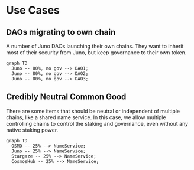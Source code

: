 # Use Cases

## DAOs migrating to own chain

A number of Juno DAOs launching their own chains. They want to inherit most of their security from Juno,
but keep governance to their own token.

```mermaid
graph TD
  Juno -- 80%, no gov --> DAO1;
  Juno -- 80%, no gov --> DAO2;
  Juno -- 80%, no gov --> DAO3;
```

## Credibly Neutral Common Good

There are some items that should be neutral or independent of multiple chains,
like a shared name service. In this case, we allow multiple controlling chains to 
control the staking and governance, even without any native staking power.

```mermaid
graph TD
  OSMO -- 25% --> NameService;
  Juno -- 25% --> NameService;
  Stargaze -- 25% --> NameService;
  CosmosHub -- 25% --> NameService;
```
